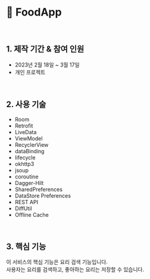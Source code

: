 # :pushpin: FoodApp

</br>

## 1. 제작 기간 & 참여 인원
- 2023년 2월 18일 ~ 3월 17일
- 개인 프로젝트

</br>

## 2. 사용 기술
  - Room
  - Retrofit
  - LiveData
  - ViewModel
  - RecyclerView
  - dataBinding
  - lifecycle
  - okhttp3
  - jsoup
  - coroutine
  - Dagger-Hilt
  - SharedPreferences
  - DataStore Preferences
  - REST API
  - DiffUtil
  - Offline Cache

</br>

## 3. 핵심 기능
이 서비스의 핵심 기능은 요리 검색 기능입니다.  
사용자는 요리를 검색하고, 좋아하는 요리는 저장할 수 있습니다.  
